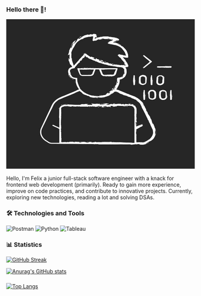 ### Hello there 👋!

<img src="./avatar.jpg" alt="normal avatar" width="600" height="400">



Hello, I'm Felix a junior full-stack software engineer with a knack for frontend web development (primarily). Ready to gain more experience, improve on code practices, and contribute to innovative projects. Currently, exploring new technologies, reading a lot and solving DSAs. 

### 🛠️ Technologies and Tools
![Postman](https://img.shields.io/badge/Postman-View%20Collection-blue?logo=postman)
![Python](https://img.shields.io/badge/python-3670A0?style=for-the-badge&logo=python&logoColor=ffdd54)
![Tableau](https://img.shields.io/badge/Tableau-E97627?style=for-the-badge&logo=Tableau&logoColor=white)

### 📊 Statistics

[![GitHub Streak](https://github-readme-streak-stats.herokuapp.com?user=MwangiWambugu&theme=dark&hide_border=true)](https://git.io/streak-stats)

[![Anurag's GitHub stats](https://github-readme-stats.vercel.app/api?username=MwangiWambugu&theme=dark&hide_border=true)](https://github.com/anuraghazra/github-readme-stats)

### 
[![Top Langs](https://github-readme-stats.vercel.app/api/top-langs/?username=MwangiWambugu&layout=compact&theme=vision-friendly-dark)](https://github.com/anuraghazra/github-readme-stats)
